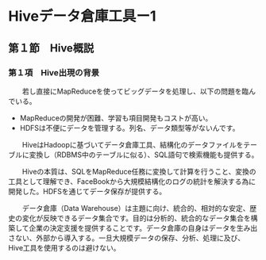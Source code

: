# Hiveデータ倉庫工具ー1

## 第１節　Hive概説

### 第１項　Hive出現の背景

　　若し直接にMapReduceを使ってビッグデータを処理し、以下の問題を臨んでいる。

- MapReduceの開発が困難、学習も項目開発もコストが高い。
- HDFSは不便にデータを管理する。列名、データ類型等がないんです。

　　HiveはHadoopに基づいてデータ倉庫工具、結構化のデータファイルをテーブルに変換し（RDBMS中のテーブルに似る）、SQL語句で検索機能も提供する。

　　Hiveの本質は、SQLをMapReduce任務に変換して計算を行うこと、変換の工具として理解でき、FaceBookから大規模結構化のログの統計を解決する為に開発した。HDFSを通じてデータ保存が提供する。

　　データ倉庫（Data Warehouse）は主題に向け、統合的、相対的な安定、歴史の変化が反映できるデータ集合です。目的は分析的、統合的なデータ集合を構築して企業の決定支援を提供することです。データ倉庫の自身はデータを生み出さない、外部から導入する。一旦大規模データの保存、分析、処理に及び、Hive工具を使用するのは避けない。



